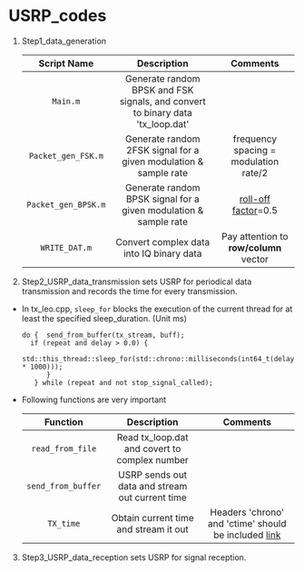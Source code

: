 # USRP_codes

1. Step1_data_generation

    |Script Name | Description | Comments|
    | :---: | :---: | :---: | 
    |  `Main.m`     |  Generate random BPSK and FSK signals, and convert to binary data 'tx_loop.dat' | |
    |  `Packet_gen_FSK.m`     |  Generate random 2FSK signal for a given modulation & sample rate  | frequency spacing = modulation rate/2|
    |  `Packet_gen_BPSK.m`    |  Generate random BPSK signal for a given modulation & sample rate  |[roll-off factor](https://en.wikipedia.org/wiki/Raised-cosine_filter#:~:text=the%20mathematical%20one.-,Roll%2Doff%20factor,is%20the%20symbol%2Drate.)=0.5|
    |  `WRITE_DAT.m`     |  Convert complex data into IQ binary data | Pay attention to **row/column** vector |

2. Step2_USRP_data_transmission sets USRP for periodical data transmission and records the time for every transmission.

  - In tx_leo.cpp, `sleep_for` blocks the execution of the current thread for at least the specified sleep_duration. (Unit ms)
       
     ```   
     do {  send_from_buffer(tx_stream, buff);
       if (repeat and delay > 0.0) {
           std::this_thread::sleep_for(std::chrono::milliseconds(int64_t(delay * 1000)));
           }
        } while (repeat and not stop_signal_called);
     ``` 
    
   - Following functions are very important

      |Function | Description | Comments|
     | :---: | :---: | :---: | 
     | `read_from_file`| Read tx_loop.dat and covert to complex number| |
     | `send_from_buffer`| USRP sends out data and stream out current time| |
     | `TX_time`| Obtain current time and stream it out|Headers 'chrono' and 'ctime' should be included [link](https://stackoverflow.com/questions/997946/how-to-get-current-time-and-date-in-c)|

3. Step3_USRP_data_reception sets USRP for signal reception.
